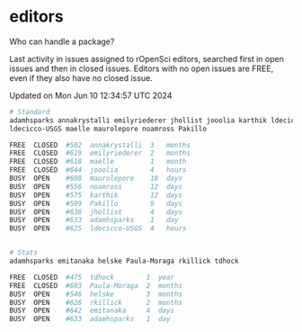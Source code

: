 # editors

Who can handle a package?

Last activity in issues assigned to rOpenSci editors, searched first in open
issues and then in closed issues. Editors with no open issues are FREE, even if
they also have no closed issue.


Updated on Mon Jun 10 12:34:57 UTC 2024

```bash
# Standard
adamhsparks annakrystalli emilyriederer jhollist jooolia karthik ldecicco
ldecicco-USGS maelle maurolepore noamross Pakillo

FREE  CLOSED  #502  annakrystalli  3   months
FREE  CLOSED  #619  emilyriederer  2   months
FREE  CLOSED  #618  maelle         1   month
FREE  CLOSED  #644  jooolia        4   hours
BUSY  OPEN    #608  maurolepore    18  days
BUSY  OPEN    #556  noamross       12  days
BUSY  OPEN    #575  karthik        12  days
BUSY  OPEN    #599  Pakillo        9   days
BUSY  OPEN    #636  jhollist       4   days
BUSY  OPEN    #633  adamhsparks    1   day
BUSY  OPEN    #625  ldecicco-USGS  4   hours


# Stats
adamhsparks emitanaka helske Paula-Moraga rkillick tdhock

FREE  CLOSED  #475  tdhock        1  year
FREE  CLOSED  #603  Paula-Moraga  2  months
BUSY  OPEN    #546  helske        3  months
BUSY  OPEN    #626  rkillick      2  months
BUSY  OPEN    #642  emitanaka     4  days
BUSY  OPEN    #633  adamhsparks   1  day
```
